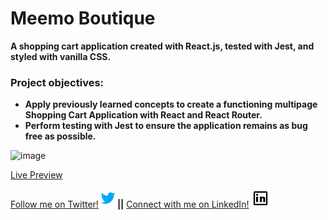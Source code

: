 # Meemo Boutique
__A shopping cart application created with React.js, tested with Jest, and styled with vanilla CSS.__

### Project objectives:
- __Apply previously learned concepts to create a functioning multipage Shopping Cart Application with React and React Router.__
- __Perform testing with Jest to ensure the application remains as bug free as possible.__


![image](https://user-images.githubusercontent.com/94667178/170708453-e3a884c8-cd2c-48da-96b1-d993f72ecac6.png)


[Live Preview](https://eltonbautista.github.io/react-shopping-cart/)

[Follow me on Twitter!](https://twitter.com/psychtotech)<img src=https://github.com/eltonbautista/memory-card/blob/main/src/assets/icons8-twitter.gif width="30px" height="30px" />**||**  [Connect with me on LinkedIn!](https://www.linkedin.com/in/elton-bautista-496a011ab/) <img src="https://github.com/eltonbautista/memory-card/blob/main/src/assets/icons8-linkedin.gif" width="30px" height="30px" />
